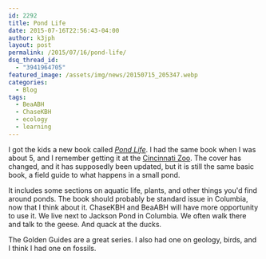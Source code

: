 ```yaml
---
id: 2292
title: Pond Life
date: 2015-07-16T22:56:43-04:00
author: k3jph
layout: post
permalink: /2015/07/16/pond-life/
dsq_thread_id:
  - "3941964705"
featured_image: /assets/img/news/20150715_205347.webp
categories:
  - Blog
tags:
  - BeaABH
  - ChaseKBH
  - ecology
  - learning
---
```

I got the kids a new book called _[Pond Life](http://www.amazon.com/Pond-Golden-Guide-Martins-Press/dp/1582381305)_.  I had the same book when I was about 5, and I remember getting it at the [Cincinnati Zoo](http://cincinnatizoo.org/).  The cover has changed, and it has supposedly been updated, but it is still the same basic book, a field guide to what happens in a small pond.

It includes some sections on aquatic life, plants, and other things you'd find around ponds.  The book should probably be standard issue in Columbia, now that I think about it.  ChaseKBH and BeaABH will have more opportunity to use it.  We live next to Jackson Pond in Columbia.  We often walk there and talk to the geese.  And quack at the ducks.  

The Golden Guides are a great series.  I also had one on geology, birds, and I think I had one on fossils.  
